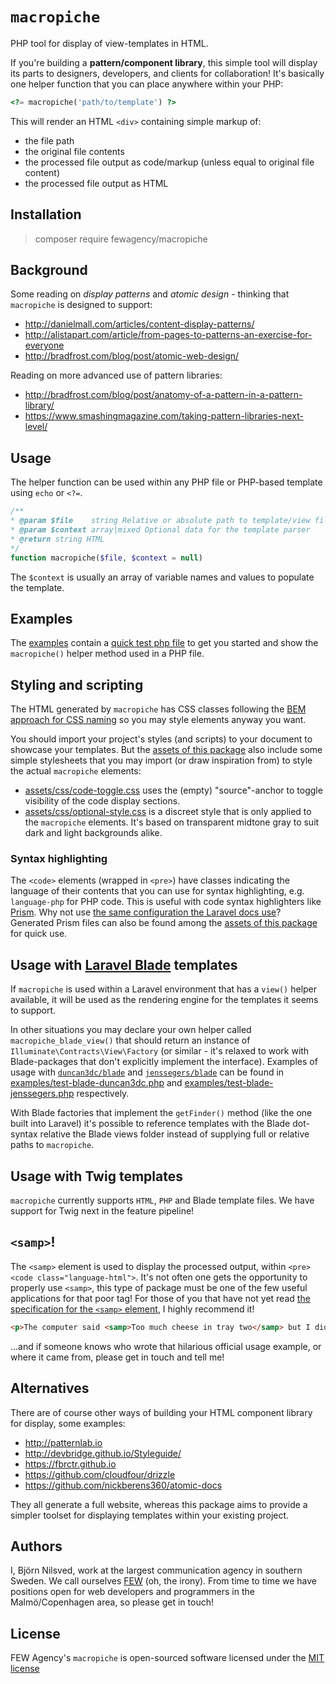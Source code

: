 # `macropiche`
PHP tool for display of view-templates in HTML.

If you're building a **pattern/component library**, this simple tool will display its parts to
designers, developers, and clients for collaboration!
It's basically one helper function that you can place anywhere within your PHP:

```php
<?= macropiche('path/to/template') ?>
```

This will render an HTML `<div>` containing simple markup of:

- the file path
- the original file contents
- the processed file output as code/markup (unless equal to original file content)
- the processed file output as HTML

## Installation
> composer require fewagency/macropiche

## Background
Some reading on *display patterns* and *atomic design* - thinking that `macropiche` is designed to support:

- http://danielmall.com/articles/content-display-patterns/
- http://alistapart.com/article/from-pages-to-patterns-an-exercise-for-everyone
- http://bradfrost.com/blog/post/atomic-web-design/

Reading on more advanced use of pattern libraries:
- http://bradfrost.com/blog/post/anatomy-of-a-pattern-in-a-pattern-library/
- https://www.smashingmagazine.com/taking-pattern-libraries-next-level/

## Usage
The helper function can be used within any PHP file or PHP-based template using
`echo` or `<?=`.

```php
/**
* @param $file    string Relative or absolute path to template/view file
* @param $context array|mixed Optional data for the template parser
* @return string HTML
*/
function macropiche($file, $context = null)
```

The `$context` is usually an array of variable names and values to populate the template.

## Examples
The [examples](/examples) contain a [quick test php file](examples/test.php) to get you started
and show the `macropiche()` helper method used in a PHP file.

## Styling and scripting
The HTML generated by `macropiche` has CSS classes following the
[BEM approach for CSS naming](http://getbem.com/naming/) so you may style elements anyway you want. 

You should import your project's styles (and scripts) to your document to showcase your templates.
But the [assets of this package](/assets) also include some simple stylesheets that you may import
(or draw inspiration from) to style the actual `macropiche` elements:

- [assets/css/code-toggle.css](assets/css/code-toggle.css) uses the (empty) "source"-anchor to toggle visibility of the code display sections.
- [assets/css/optional-style.css](assets/css/optional-style.css) is a discreet style that is only applied to the `macropiche` elements.
It's based on transparent midtone gray to suit dark and light backgrounds alike.

### Syntax highlighting
The `<code>` elements (wrapped in `<pre>`) have classes indicating the language of their contents that you can use
for syntax highlighting, e.g. `language-php` for PHP code.
This is useful with code syntax highlighters like [Prism](http://prismjs.com).
Why not use
[the same configuration the Laravel docs use](http://prismjs.com/download.html?themes=prism&languages=markup+twig+css+clike+javascript+php+php-extras+scss+bash+sql+apacheconf+git+handlebars&plugins=line-numbers)?
Generated Prism files can also be found among the [assets of this package](/assets) for quick use.

## Usage with [Laravel Blade](https://laravel.com/docs/views) templates
If `macropiche` is used within a Laravel environment that has a `view()` helper available, it will be used as the rendering
engine for the templates it seems to support.

In other situations you may declare your own helper called `macropiche_blade_view()`
that should return an instance of `Illuminate\Contracts\View\Factory`
(or similar - it's relaxed to work with Blade-packages that don't explicitly implement the interface).
Examples of usage with [`duncan3dc/blade`](https://github.com/duncan3dc/blade) and
[`jenssegers/blade`](https://github.com/jenssegers/blade) can be found in
[examples/test-blade-duncan3dc.php](examples/test-blade-duncan3dc.php) and
[examples/test-blade-jenssegers.php](examples/test-blade-jenssegers.php) respectively.

With Blade factories that implement the `getFinder()` method (like the one built into Laravel)
it's possible to reference templates with the Blade dot-syntax relative the Blade views folder
instead of supplying full or relative paths to `macropiche`.

## Usage with Twig templates
`macropiche` currently supports `HTML`, `PHP` and Blade template files.
We have support for Twig next in the feature pipeline!

## `<samp>`!
The `<samp>` element is used to display the processed output, within `<pre><code class="language-html">`.
It's not often one gets the opportunity to properly use `<samp>`,
this type of package must be one of the few useful applications for that poor tag!
For those of you that have not yet read
[the specification for the `<samp>` element](https://html.spec.whatwg.org/multipage/semantics.html#the-samp-element),
I highly recommend it!

```html
<p>The computer said <samp>Too much cheese in tray two</samp> but I didn't know what that meant.</p>
```

...and if someone knows who wrote that hilarious official usage example, or where it came from,
please get in touch and tell me!

## Alternatives
There are of course other ways of building your HTML component library for display, some examples:

- http://patternlab.io
- http://devbridge.github.io/Styleguide/
- https://fbrctr.github.io
- https://github.com/cloudfour/drizzle
- https://github.com/nickberens360/atomic-docs

They all generate a full website, whereas this package aims to provide a simpler toolset
for displaying templates within your existing project.

## Authors
I, Björn Nilsved, work at the largest communication agency in southern Sweden.
We call ourselves [FEW](http://fewagency.se) (oh, the irony).
From time to time we have positions open for web developers and programmers in the Malmö/Copenhagen area,
so please get in touch!

## License
FEW Agency's `macropiche` is open-sourced software licensed under the
[MIT license](http://opensource.org/licenses/MIT)
